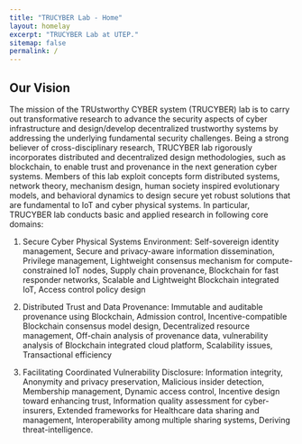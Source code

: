 ```yaml
---
title: "TRUCYBER Lab - Home"
layout: homelay
excerpt: "TRUCYBER Lab at UTEP."
sitemap: false
permalink: /
---
```


## Our Vision

The mission of the TRUstworthy CYBER system (TRUCYBER) lab is to carry out transformative research to advance the security aspects of cyber infrastructure and design/develop decentralized trustworthy systems by addressing the underlying fundamental security challenges. Being a strong believer of cross-disciplinary research, TRUCYBER lab rigorously incorporates distributed and decentralized design methodologies, such as blockchain, to enable trust and provenance in the next generation cyber systems. Members of this lab exploit concepts form distributed systems, network theory, mechanism design, human society inspired evolutionary models, and behavioral dynamics to design secure yet robust solutions that are fundamental to IoT and cyber physical systems. In particular, TRUCYBER lab conducts basic and applied research in following core domains:

1. Secure Cyber Physical Systems Environment: Self-sovereign identity management, Secure and privacy-aware information dissemination, Privilege management, Lightweight consensus mechanism for compute-constrained IoT nodes, Supply chain provenance, Blockchain for fast responder networks, Scalable and Lightweight Blockchain integrated IoT, Access control policy design

2. Distributed Trust and Data Provenance: Immutable and auditable provenance using Blockchain, Admission control, Incentive-compatible Blockchain consensus model design, Decentralized resource management, Off-chain analysis of provenance data, vulnerability analysis of Blockchain integrated cloud platform, Scalability issues, Transactional efficiency

3. Facilitating Coordinated Vulnerability Disclosure: Information integrity, Anonymity and privacy preservation, Malicious insider detection, Membership management, Dynamic access control, Incentive design toward enhancing trust, Information quality assessment for cyber-insurers, Extended frameworks for Healthcare data sharing and management, Interoperability among multiple sharing systems, Deriving threat-intelligence.
